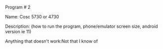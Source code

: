 Program # 2

Name: Cosc 5730 or 4730

Description: (how to run the program, phone/emulator screen size, android version ie 11)

Anything that doesn't work:Not that I know of
